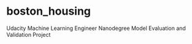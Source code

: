 # boston_housing
Udacity Machine Learning Engineer Nanodegree Model Evaluation and Validation Project
